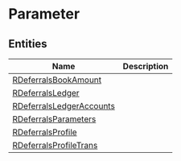 
# Parameter


## Entities

|Name|Description|
|---|---|
|[RDeferralsBookAmount](RDeferralsBookAmount.cdm.json)||
|[RDeferralsLedger](RDeferralsLedger.cdm.json)||
|[RDeferralsLedgerAccounts](RDeferralsLedgerAccounts.cdm.json)||
|[RDeferralsParameters](RDeferralsParameters.cdm.json)||
|[RDeferralsProfile](RDeferralsProfile.cdm.json)||
|[RDeferralsProfileTrans](RDeferralsProfileTrans.cdm.json)||
